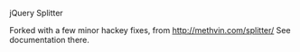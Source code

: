 jQuery Splitter

Forked with a few minor hackey fixes, from http://methvin.com/splitter/
See documentation there.
